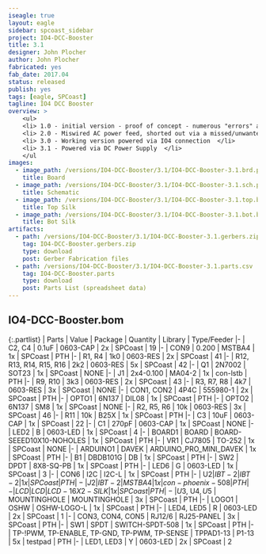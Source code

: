 ```yaml
---
iseagle: true
layout: eagle
sidebar: spcoast_sidebar
project: IO4-DCC-Booster
title: 3.1
designer: John Plocher
author: John Plocher
fabricated: yes
fab_date: 2017.04
status: released
publish: yes
tags: [eagle, SPCoast]
tagline: IO4 DCC Booster
overview: >
    <ul>
    <li> 1.0 - initial version - proof of concept - numerous "errors" and limitations </li>
    <li> 2.0 - Miswired AC power feed, shorted out via a missed/unwanted ground trace </li>
    <li> 3.0 - Working version powered via IO4 connection  </li>
    <li> 3.1 - Powered via DC Power Supply  </li>
    </ul
images:
  - image_path: /versions/IO4-DCC-Booster/3.1/IO4-DCC-Booster-3.1.brd.png
    title: Board
  - image_path: /versions/IO4-DCC-Booster/3.1/IO4-DCC-Booster-3.1.sch.png
    title: Schematic
  - image_path: /versions/IO4-DCC-Booster/3.1/IO4-DCC-Booster-3.1.top.brd.png
    title: Top Silk
  - image_path: /versions/IO4-DCC-Booster/3.1/IO4-DCC-Booster-3.1.bot.brd.png
    title: Bot Silk
artifacts:
  - path: /versions/IO4-DCC-Booster/3.1/IO4-DCC-Booster-3.1.gerbers.zip
    tag: IO4-DCC-Booster.gerbers.zip
    type: download
    post: Gerber Fabrication files
  - path: /versions/IO4-DCC-Booster/3.1/IO4-DCC-Booster-3.1.parts.csv
    tag: IO4-DCC-Booster.parts
    type: download
    post: Parts List (spreadsheet data)
---
```


## IO4-DCC-Booster.bom

{:.partlist}
| Parts | Value | Package | Quantity | Library | Type/Feeder
|-
| C2, C4 | 0.1uF | 0603-CAP | 2x | SPCoast | 19
|-
| CON9 | 0.200 | MSTBA4 | 1x | SPCoast | PTH
|-
| R1, R4 | 1k0 | 0603-RES | 2x | SPCoast | 41
|-
| R12, R13, R14, R15, R16 | 2k2 | 0603-RES | 5x | SPCoast | 42
|-
| Q1 | 2N7002 | SOT23 | 1x | SPCoast | NONE
|-
| J1 | 2x4-0.100 | MA04-2 | 1x | con-lstb | PTH
|-
| R9, R10 | 3k3 | 0603-RES | 2x | SPCoast | 43
|-
| R3, R7, R8 | 4k7 | 0603-RES | 3x | SPCoast | NONE
|-
| CON1, CON2 | 4P4C | 555980-1 | 2x | SPCoast | PTH
|-
| OPTO1 | 6N137 | DIL08 | 1x | SPCoast | PTH
|-
| OPTO2 | 6N137 | SM8 | 1x | SPCoast | NONE
|-
| R2, R5, R6 | 10k | 0603-RES | 3x | SPCoast | 46
|-
| R11 | 10k | B25X | 1x | SPCoast | PTH
|-
| C3 | 10uF | 0603-CAP | 1x | SPCoast | 22
|-
| C1 | 270pF | 0603-CAP | 1x | SPCoast | NONE
|-
| LED2 | B | 0603-LED | 1x | SPCoast | 4
|-
| BOARD1 | BOARD | BOARD-SEEED10X10-NOHOLES | 1x | SPCoast | PTH
|-
| VR1 | CJ7805 | TO-252 | 1x | SPCoast | NONE
|-
| ARDUINO1 | DAVEK | ARDUINO_PRO_MINI_DAVEK | 1x | SPCoast | PTH
|-
| B1 | DBDB101G | DB | 1x | SPCoast | PTH
|-
| SW2 | DPDT | 8X8-SQ-PB | 1x | SPCoast | PTH
|-
| LED6 | G | 0603-LED | 1x | SPCoast | 3
|-
| CON6 | I2C | I2C-L | 1x | SPCoast | PTH
|-
| U$2 | IBT-2 | IBT-2 | 1x | SPCoast | PTH
|-
| J2 | IBT-2 | MSTBA4 | 1x | con-phoenix-508 | PTH
|-
| LCD | LCD | LCD-16X2-SILK | 1x | SPCoast | PTH
|-
| U$3, U$4, U$5 | MOUNTINGHOLE | MOUNTINGHOLE | 3x | SPCoast | PTH
|-
| LOGO1 | OSHW | OSHW-LOGO-L | 1x | SPCoast | PTH
|-
| LED4, LED5 | R | 0603-LED | 2x | SPCoast | 1
|-
| CON3, CON4, CON5 | RJ12/6 | RJ25-PANEL | 3x | SPCoast | PTH
|-
| SW1 | SPDT | SWITCH-SPDT-508 | 1x | SPCoast | PTH
|-
| TP-!PWM, TP-ENABLE, TP-GND, TP-PWM, TP-SENSE | TPPAD1-13 | P1-13 | 5x | testpad | PTH
|-
| LED1, LED3 | Y | 0603-LED | 2x | SPCoast | 2

